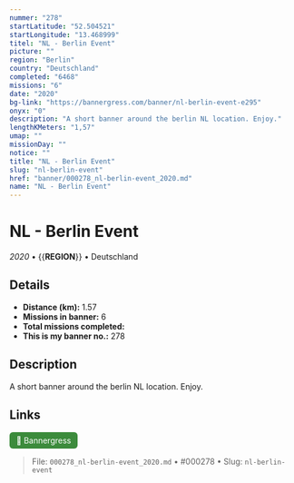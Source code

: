 ```yaml
---
nummer: "278"
startLatitude: "52.504521"
startLongitude: "13.468999"
titel: "NL - Berlin Event"
picture: ""
region: "Berlin"
country: "Deutschland"
completed: "6468"
missions: "6"
date: "2020"
bg-link: "https://bannergress.com/banner/nl-berlin-event-e295"
onyx: "0"
description: "A short banner around the berlin NL location. Enjoy."
lengthKMeters: "1,57"
umap: ""
missionDay: ""
notice: ""
title: "NL - Berlin Event"
slug: "nl-berlin-event"
href: "banner/000278_nl-berlin-event_2020.md"
name: "NL - Berlin Event"
---
```

# NL - Berlin Event

*2020* • {{__REGION__}} • Deutschland





## Details
- **Distance (km):** 1.57
- **Missions in banner:** 6
- **Total missions completed:** 
- **This is my banner no.:** 278



## Description
A short banner around the berlin NL location. Enjoy.



## Links
<a href="https://bannergress.com/banner/nl-berlin-event-e295" target="_blank" style="display:inline-block;margin-right:8px;padding:6px 12px;background:#3c8b3c;color:#fff;text-decoration:none;border-radius:6px;">🔗 Bannergress</a>



> File: `000278_nl-berlin-event_2020.md` • #000278 • Slug: `nl-berlin-event`
